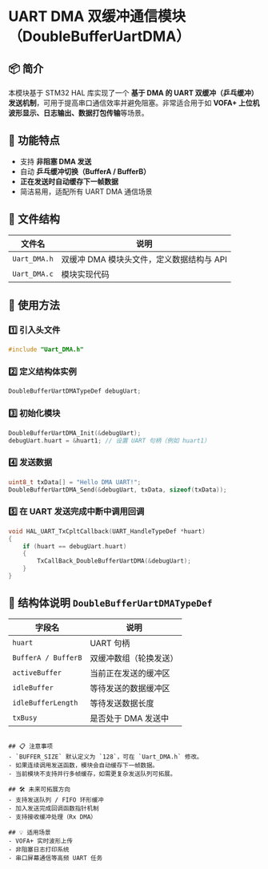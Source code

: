 
# UART DMA 双缓冲通信模块（DoubleBufferUartDMA）

## 📦 简介
本模块基于 STM32 HAL 库实现了一个 **基于 DMA 的 UART 双缓冲（乒乓缓冲）发送机制**，可用于提高串口通信效率并避免阻塞。非常适合用于如 **VOFA+ 上位机波形显示、日志输出、数据打包传输**等场景。

## 🚀 功能特点
- 支持 **非阻塞 DMA 发送**
- 自动 **乒乓缓冲切换（BufferA / BufferB）**
- **正在发送时自动缓存下一帧数据**
- 简洁易用，适配所有 UART DMA 通信场景

## 📁 文件结构
| 文件名 | 说明 |
|--------|------|
| `Uart_DMA.h` | 双缓冲 DMA 模块头文件，定义数据结构与 API |
| `Uart_DMA.c` | 模块实现代码 |

## 🔧 使用方法

### 1️⃣ 引入头文件
```c
#include "Uart_DMA.h"
```

### 2️⃣ 定义结构体实例
```c
DoubleBufferUartDMATypeDef debugUart;
```

### 3️⃣ 初始化模块
```c
DoubleBufferUartDMA_Init(&debugUart);
debugUart.huart = &huart1; // 设置 UART 句柄（例如 huart1）
```

### 4️⃣ 发送数据
```c
uint8_t txData[] = "Hello DMA UART!";
DoubleBufferUartDMA_Send(&debugUart, txData, sizeof(txData));
```

### 5️⃣ 在 UART 发送完成中断中调用回调
```c
void HAL_UART_TxCpltCallback(UART_HandleTypeDef *huart)
{
    if (huart == debugUart.huart)
    {
        TxCallBack_DoubleBufferUartDMA(&debugUart);
    }
}
```

## 📐 结构体说明 `DoubleBufferUartDMATypeDef`
| 字段名 | 说明 |
|--------|------|
| `huart` | UART 句柄 |
| `BufferA / BufferB` | 双缓冲数组（轮换发送） |
| `activeBuffer` | 当前正在发送的缓冲区 |
| `idleBuffer` | 等待发送的数据缓冲区 |
| `idleBufferLength` | 等待发送数据长度 |
| `txBusy` | 是否处于 DMA 发送中 |


```

## 📋 注意事项
- `BUFFER_SIZE` 默认定义为 `128`，可在 `Uart_DMA.h` 修改。
- 如果连续调用发送函数，模块会自动缓存下一帧数据。
- 当前模块不支持并行多帧缓存，如需更复杂发送队列可拓展。

## 🛠 未来可拓展方向
- 支持发送队列 / FIFO 环形缓冲
- 加入发送完成回调函数指针机制
- 支持接收缓冲处理（Rx DMA）

## 💡 适用场景
- VOFA+ 实时波形上传
- 非阻塞日志打印系统
- 串口屏幕通信等高频 UART 任务
